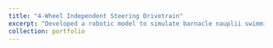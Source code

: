```yaml
---
title: "4-Wheel Independent Steering Drivetrain"
excerpt: "Developed a robotic model to simulate barnacle nauplii swimming techniques, utilizing nitinol springs and microcontrollers. Created a compact design with 3D-printed components and a custom PCB. <br/><img src='/images/SwerveDrive.png' width='300' height='500'>"
collection: portfolio
---
```

